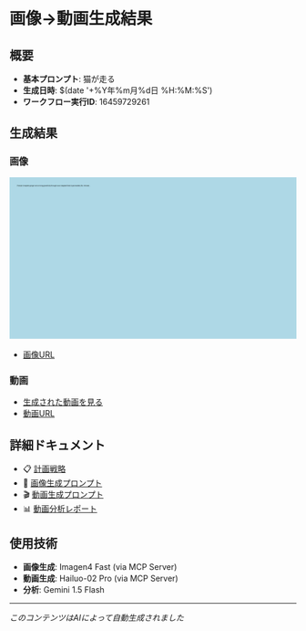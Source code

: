 # 画像→動画生成結果

## 概要
- **基本プロンプト**: 猫が走る
- **生成日時**: $(date '+%Y年%m月%d日 %H:%M:%S')
- **ワークフロー実行ID**: 16459729261

## 生成結果

### 画像
![Generated Image](images/generated-image.jpg)
- [画像URL](images/image-url.txt)

### 動画
- [生成された動画を見る](videos/generated-video.mp4)
- [動画URL](videos/video-url.txt)

## 詳細ドキュメント

- 📋 [計画戦略](planning/planning-strategy.md)
- 🎨 [画像生成プロンプト](planning/image-prompt.md)
- 🎬 [動画生成プロンプト](planning/video-prompt.md)
- 📊 [動画分析レポート](analysis/video-analysis.md)

## 使用技術

- **画像生成**: Imagen4 Fast (via MCP Server)
- **動画生成**: Hailuo-02 Pro (via MCP Server)
- **分析**: Gemini 1.5 Flash

---

*このコンテンツはAIによって自動生成されました*
